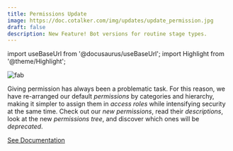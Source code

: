 ```yaml
---
title: Permissions Update
image: https://doc.cotalker.com/img/updates/update_permission.jpg
draft: false
description: New Feature! Bot versions for routine stage types.
---
```


import useBaseUrl from '@docusaurus/useBaseUrl'; 
import Highlight from '@theme/Highlight';


<div class="card-demo">
<div class="card">
<div class="card__header">

</div>
<div class="card__image">
<img alt="fab" class="img_card" src={useBaseUrl('img/updates/update_permission.jpg')} />
<br/>
</div>
<div class="card__body">

Giving permission has always been a problematic task. For this reason, we have re-arranged our default _permissions_ by categories and hierarchy, making it simpler to assign them in _access roles_ while intensifying security at the same time. Check out our _new permissions_, read their _descriptions_, look at the new _permissions tree_, and discover which ones will be _deprecated_.

</div>
<div class="card__footer">

<a class ="button button--secondary button--block" href="/docs/documentation/admin/admin_accessrole#default-permissions">See Documentation</a>
<br/>

</div>
</div>
</div>

